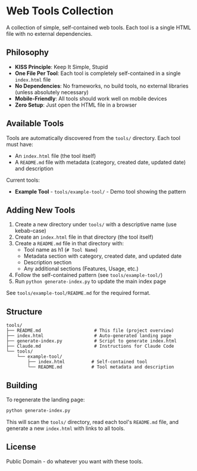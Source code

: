 # Web Tools Collection

A collection of simple, self-contained web tools. Each tool is a single HTML file with no external dependencies.

## Philosophy

- **KISS Principle**: Keep It Simple, Stupid
- **One File Per Tool**: Each tool is completely self-contained in a single `index.html` file
- **No Dependencies**: No frameworks, no build tools, no external libraries (unless absolutely necessary)
- **Mobile-Friendly**: All tools should work well on mobile devices
- **Zero Setup**: Just open the HTML file in a browser

## Available Tools

Tools are automatically discovered from the `tools/` directory. Each tool must have:
- An `index.html` file (the tool itself)
- A `README.md` file with metadata (category, created date, updated date) and description

Current tools:
- **Example Tool** - `tools/example-tool/` - Demo tool showing the pattern

## Adding New Tools

1. Create a new directory under `tools/` with a descriptive name (use kebab-case)
2. Create an `index.html` file in that directory (the tool itself)
3. Create a `README.md` file in that directory with:
   - Tool name as h1 (`# Tool Name`)
   - Metadata section with category, created date, and updated date
   - Description section
   - Any additional sections (Features, Usage, etc.)
4. Follow the self-contained pattern (see `tools/example-tool/`)
5. Run `python generate-index.py` to update the main index page

See `tools/example-tool/README.md` for the required format.

## Structure

```
tools/
├── README.md                    # This file (project overview)
├── index.html                   # Auto-generated landing page
├── generate-index.py            # Script to generate index.html
├── Claude.md                    # Instructions for Claude Code
└── tools/
    └── example-tool/
        ├── index.html          # Self-contained tool
        └── README.md           # Tool metadata and description
```

## Building

To regenerate the landing page:

```bash
python generate-index.py
```

This will scan the `tools/` directory, read each tool's `README.md` file, and generate a new `index.html` with links to all tools.

## License

Public Domain - do whatever you want with these tools.
